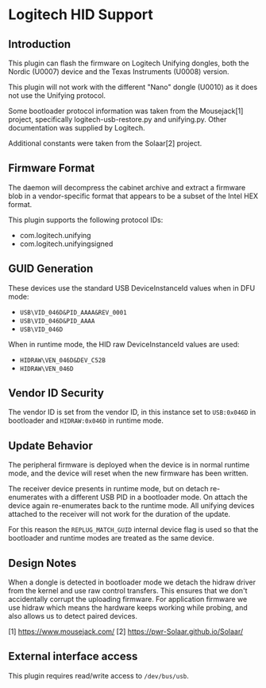 Logitech HID Support
================

Introduction
------------

This plugin can flash the firmware on Logitech Unifying dongles, both the
Nordic (U0007) device and the Texas Instruments (U0008) version.

This plugin will not work with the different "Nano" dongle (U0010) as it does
not use the Unifying protocol.

Some bootloader protocol information was taken from the Mousejack[1] project,
specifically logitech-usb-restore.py and unifying.py. Other documentation was
supplied by Logitech.

Additional constants were taken from the Solaar[2] project.

Firmware Format
---------------

The daemon will decompress the cabinet archive and extract a firmware blob in
a vendor-specific format that appears to be a subset of the Intel HEX format.

This plugin supports the following protocol IDs:

 * com.logitech.unifying
 * com.logitech.unifyingsigned

GUID Generation
---------------

These devices use the standard USB DeviceInstanceId values when in DFU mode:

 * `USB\VID_046D&PID_AAAA&REV_0001`
 * `USB\VID_046D&PID_AAAA`
 * `USB\VID_046D`

When in runtime mode, the HID raw DeviceInstanceId values are used:

 * `HIDRAW\VEN_046D&DEV_C52B`
 * `HIDRAW\VEN_046D`

Vendor ID Security
------------------

The vendor ID is set from the vendor ID, in this instance set to `USB:0x046D`
in bootloader and `HIDRAW:0x046D` in runtime mode.

Update Behavior
---------------

The peripheral firmware is deployed when the device is in normal runtime mode,
and the device will reset when the new firmware has been written.

The receiver device presents in runtime mode, but on detach re-enumerates with a
different USB PID in a bootloader mode. On attach the device again re-enumerates
back to the runtime mode. All unifying devices attached to the receiver will not
work for the duration of the update.

For this reason the `REPLUG_MATCH_GUID` internal device flag is used so that
the bootloader and runtime modes are treated as the same device.

Design Notes
------------

When a dongle is detected in bootloader mode we detach the hidraw driver from
the kernel and use raw control transfers. This ensures that we don't accidentally
corrupt the uploading firmware. For application firmware we use hidraw which
means the hardware keeps working while probing, and also allows us to detect
paired devices.

[1] https://www.mousejack.com/
[2] https://pwr-Solaar.github.io/Solaar/

External interface access
-------------------------
This plugin requires read/write access to `/dev/bus/usb`.

